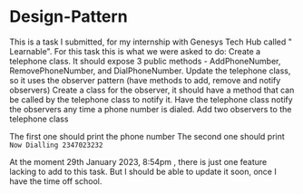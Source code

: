 # Design-Pattern
This is a task I submitted, for my internship with Genesys Tech Hub called " Learnable". For this task this is what we were asked to do:
Create a telephone class. It should expose 3 public methods - AddPhoneNumber, RemovePhoneNumber, and DialPhoneNumber.
Update the telephone class, so it uses the observer pattern (have methods to add, remove and notify observers)
Create a class for the observer, it should have a method that can be called by the telephone class to notify it. 
Have the telephone class notify the observers any time a phone number is dialed. 
Add two observers to the telephone class

 The first one should print the phone number
  The second one should print `Now Dialling 2347023232`
  
  At the moment 
  29th January 2023, 8:54pm , there is just one feature lacking to add to this task.
  But I should be able to update it soon, once I have the time off school.
  
